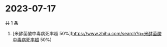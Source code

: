 # 2023-07-17

共 1 条

<!-- BEGIN -->
<!-- 最后更新时间 Mon Jul 17 2023 05:06:45 GMT+0800 (China Standard Time) -->

1. [米酵菌酸中毒病死率超
   50%](https://www.zhihu.com/search?q=米酵菌酸中毒病死率超 50%)

<!-- END -->
